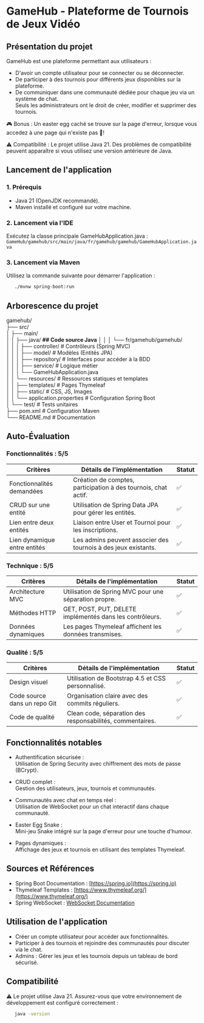 # GameHub - Plateforme de Tournois de Jeux Vidéo

## Présentation du projet

GameHub est une plateforme permettant aux utilisateurs :  
- D'avoir un compte utilisateur pour se connecter ou se déconnecter.  
- De participer à des tournois pour différents jeux disponibles sur la plateforme.  
- De communiquer dans une communauté dédiée pour chaque jeu via un système de chat.  
Seuls les administrateurs ont le droit de créer, modifier et supprimer des tournois.

🎮 Bonus : Un easter egg caché se trouve sur la page d'erreur, lorsque vous accedez à une page qui n'existe pas 👀! 

⚠️ Compatibilité : Le projet utilise Java 21. Des problèmes de compatibilité peuvent apparaître si vous utilisez une version antérieure de Java.

## Lancement de l'application

### 1. Prérequis
- Java 21 (OpenJDK recommandé).  
- Maven installé et configuré sur votre machine.

### 2. Lancement via l'IDE
Exécutez la classe principale GameHubApplication.java :  
`GameHub/gamehub/src/main/java/fr/gamehub/gamehub/GameHubApplication.java`

### 3. Lancement via Maven
Utilisez la commande suivante pour démarrer l'application :  
  ```sh
     ./mvnw spring-boot:run
  ```

## Arborescence du projet

gamehub/  
├── src/  
│   ├── main/  
│   │   ├── java/                            **## Code source Java** 
│   │   │   └── fr/gamehub/gamehub/  
│   │   │       ├── controller/              # Contrôleurs (Spring MVC)  
│   │   │       ├── model/                   # Modèles (Entités JPA)  
│   │   │       ├── repository/              # Interfaces pour accéder à la BDD  
│   │   │       ├── service/                 # Logique métier  
│   │   │       └── GameHubApplication.java  
│   │   └── resources/                       # Ressources statiques et templates  
│   │       ├── templates/                   # Pages Thymeleaf  
│   │       ├── static/                      # CSS, JS, Images  
│   │       └── application.properties       # Configuration Spring Boot  
│   └── test/                                # Tests unitaires  
├── pom.xml                                  # Configuration Maven  
└── README.md                                # Documentation




## Auto-Évaluation

### Fonctionnalités : 5/5

| Critères                 | Détails de l'implémentation                              | Statut |
|--------------------------|----------------------------------------------------------|--------|
| Fonctionnalités demandées| Création de comptes, participation à des tournois, chat actif. | ✅   |
| CRUD sur une entité      | Utilisation de Spring Data JPA pour gérer les entités.   | ✅     |
| Lien entre deux entités  | Liaison entre User et Tournoi pour les inscriptions.     | ✅     |
| Lien dynamique entre entités | Les admins peuvent associer des tournois à des jeux existants. | ✅ |

### Technique : 5/5

| Critères        | Détails de l'implémentation                                     | Statut |
|-----------------|-----------------------------------------------------------------|--------|
| Architecture MVC| Utilisation de Spring MVC pour une séparation propre.           | ✅     |
| Méthodes HTTP   | GET, POST, PUT, DELETE implémentés dans les contrôleurs.        | ✅     |
| Données dynamiques | Les pages Thymeleaf affichent les données transmises.        | ✅     |

### Qualité : 5/5

| Critères              | Détails de l'implémentation                       | Statut |
|-----------------------|---------------------------------------------------|--------|
| Design visuel         | Utilisation de Bootstrap 4.5 et CSS personnalisé. | ✅     |
| Code source dans un repo Git | Organisation claire avec des commits réguliers. | ✅  |
| Code de qualité       | Clean code, séparation des responsabilités, commentaires. | ✅ |

## Fonctionnalités notables

- Authentification sécurisée :  
  Utilisation de Spring Security avec chiffrement des mots de passe (BCrypt).

- CRUD complet :  
  Gestion des utilisateurs, jeux, tournois et communautés.

- Communautés avec chat en temps réel :  
  Utilisation de WebSocket pour un chat interactif dans chaque communauté.

- Easter Egg Snake :  
  Mini-jeu Snake intégré sur la page d'erreur pour une touche d'humour.

- Pages dynamiques :  
  Affichage des jeux et tournois en utilisant des templates Thymeleaf.

## Sources et Références

- Spring Boot Documentation : [https://spring.io](https://spring.io)  
- Thymeleaf Templates : [https://www.thymeleaf.org/](https://www.thymeleaf.org/)  
- Spring WebSocket : [WebSocket Documentation](https://docs.spring.io/spring-framework/docs/current/reference/html/web.html#websocket)

## Utilisation de l'application

- Créer un compte utilisateur pour accéder aux fonctionnalités.
- Participer à des tournois et rejoindre des communautés pour discuter via le chat.
- Admins : Gérer les jeux et les tournois depuis un tableau de bord sécurisé.

## Compatibilité

⚠️ Le projet utilise Java 21. Assurez-vous que votre environnement de développement est configuré correctement :

  ```sh
     java -version
  ```
